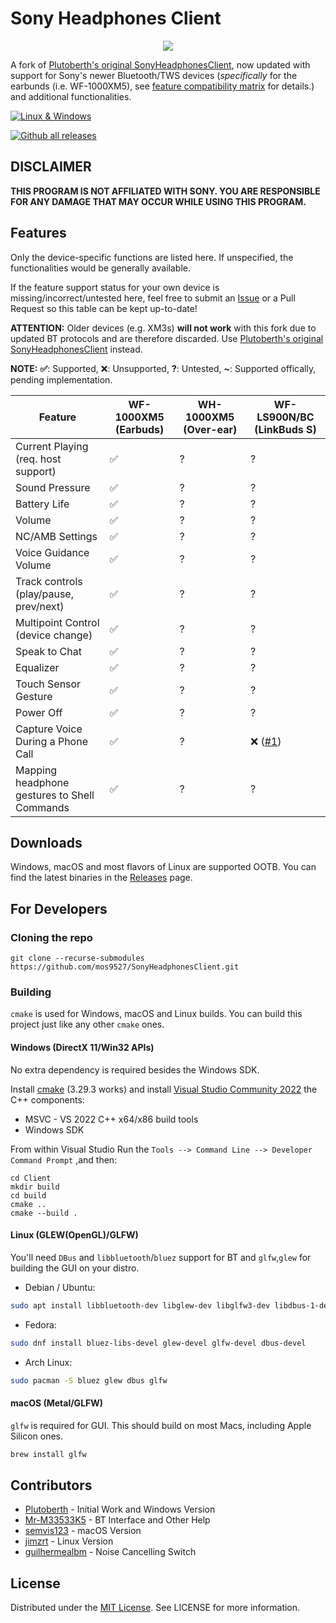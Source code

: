 # Sony Headphones Client

<center><img src="https://github.com/user-attachments/assets/0c593a3f-148b-4a4d-8a60-e3483ca404bd"/></center>

A fork of [Plutoberth's original SonyHeadphonesClient](https://github.com/Plutoberth/SonyHeadphonesClient), now updated with support for Sony's newer Bluetooth/TWS devices (*specifically* for the earbunds (i.e. WF-1000XM5), see [feature compatibility matrix](#features) for details.) and additional functionalities.

[![Linux & Windows](https://github.com/mos9527/sonyheadphonesclient/actions/workflows/cmake.yml/badge.svg)](https://github.com/mos9527/SonyHeadphonesClient/actions/workflows/cmake.yml)

[![Github all releases](https://img.shields.io/github/downloads/mos9527/SonyHeadphonesClient/total.svg)](https://GitHub.com/mos9527/SonyHeadphonesClient/releases/)

## DISCLAIMER

**THIS PROGRAM IS NOT AFFILIATED WITH SONY. YOU ARE RESPONSIBLE FOR ANY DAMAGE THAT MAY OCCUR WHILE USING THIS PROGRAM.**

## Features

Only the device-specific functions are listed here. If unspecified, the functionalities would be generally available.

If the feature support status for your own device is missing/incorrect/untested here, feel free to submit an [Issue](https://github.com/mos9527/SonyHeadphonesClient/issues/new) or a Pull Request so this table can be kept up-to-date!

**ATTENTION:** Older devices (e.g. XM3s) **will not work** with this fork due to updated BT protocols and are therefore discarded. Use [Plutoberth's original SonyHeadphonesClient](https://github.com/Plutoberth/SonyHeadphonesClient) instead.

**NOTE:** **✅**: Supported, ❌: Unsupported, **?**: Untested, **~**: Supported offically, pending implementation.

| Feature                                      | WF-1000XM5 (Earbuds) | WH-1000XM5 (Over-ear) | WF-LS900N/BC (LinkBuds S)                                    |
| -------------------------------------------- | -------------------- | --------------------- | ------------------------------------------------------------ |
| Current Playing (req. host support)          | ✅                    | ?                     | ?                                                            |
| Sound Pressure                               | ✅                    | ?                     | ?                                                            |
| Battery Life                                 | ✅                    | ?                     | ?                                                            |
| Volume                                       | ✅                    | ?                     | ?                                                            |
| NC/AMB Settings                              | ✅                    | ?                     | ?                                                            |
| Voice Guidance Volume                        | ✅                    | ?                     | ?                                                            |
| Track controls (play/pause, prev/next)       | ✅                    | ?                     | ?                                                            |
| Multipoint Control (device change)           | ✅                    | ?                     | ?                                                            |
| Speak to Chat                                | ✅                    | ?                     | ?                                                            |
| Equalizer                                    | ✅                    | ?                     | ?                                                            |
| Touch Sensor Gesture                         | ✅                    | ?                     | ?                                                            |
| Power Off                                    | ✅                    | ?                     | ?                                                            |
| Capture Voice During a Phone Call            | ✅                    | ?                     | ❌ ([#1](https://github.com/mos9527/SonyHeadphonesClient/pull/1)) |
| Mapping headphone gestures to Shell Commands | ✅                    | ?                     | ?                                                            |

## Downloads

Windows, macOS and most flavors of Linux are supported OOTB. You can find the latest binaries in the [Releases](https://github.com/mos9527/SonyHeadphonesClient/releases) page.


## For Developers
### Cloning the repo
```git clone --recurse-submodules https://github.com/mos9527/SonyHeadphonesClient.git```

### Building
`cmake` is used for Windows, macOS and Linux builds. You can build this project just like any other `cmake` ones. 

#### Windows (DirectX 11/Win32 APIs)
No extra dependency is required besides the Windows SDK.

Install [cmake](https://cmake.org/download/) (3.29.3 works) and install [Visual Studio Community 2022](https://visualstudio.microsoft.com/vs/) the C++ components:
* MSVC - VS 2022 C++ x64/x86 build tools
* Windows SDK

From within Visual Studio Run the `Tools --> Command Line --> Developer Command Prompt` ,and then:
```
cd Client
mkdir build
cd build
cmake ..
cmake --build .
```

#### Linux (GLEW(OpenGL)/GLFW)

You'll need `DBus` and `libbluetooth`/`bluez` support for BT and `glfw`,`glew` for building the GUI on your distro.

- Debian / Ubuntu:

```bash
sudo apt install libbluetooth-dev libglew-dev libglfw3-dev libdbus-1-dev
```

- Fedora:

```bash
sudo dnf install bluez-libs-devel glew-devel glfw-devel dbus-devel
```

- Arch Linux:

```bash
sudo pacman -S bluez glew dbus glfw
```

#### macOS (Metal/GLFW)

`glfw` is required for GUI. This should build on most Macs, including Apple Silicon ones.

```bash
brew install glfw
```

## Contributors

* [Plutoberth](https://github.com/Plutoberth) - Initial Work and Windows Version
* [Mr-M33533K5](https://github.com/Mr-M33533K5) - BT Interface and Other Help
* [semvis123](https://github.com/semvis123) - macOS Version
* [jimzrt](https://github.com/jimzrt) - Linux Version
* [guilhermealbm](https://github.com/guilhermealbm) - Noise Cancelling Switch

## License

Distributed under the [MIT License](https://github.com/Plutoberth/SonyHeadphonesClient/blob/master/LICENSE). See LICENSE for more information.
